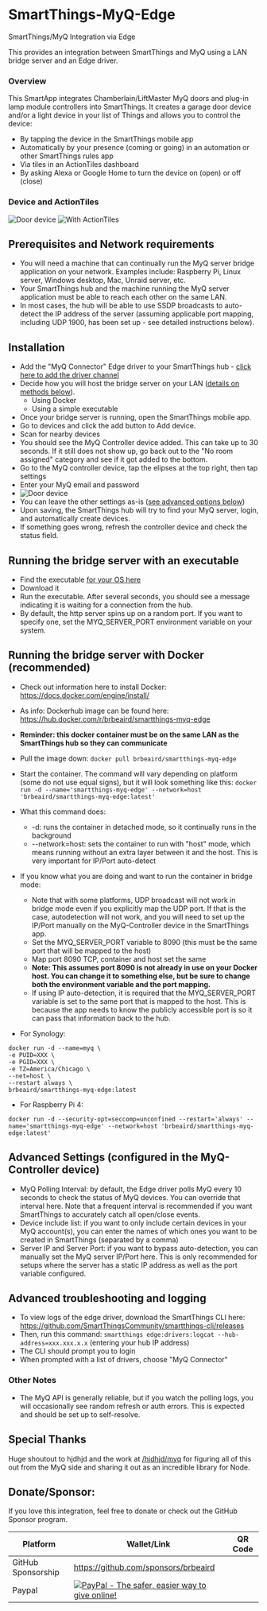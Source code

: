 # SmartThings-MyQ-Edge
SmartThings/MyQ Integration via Edge

This provides an integration between SmartThings and MyQ using a LAN bridge server and an Edge driver.

### Overview
This SmartApp integrates Chamberlain/LiftMaster MyQ doors and plug-in lamp module controllers into SmartThings. It creates a garage door device and/or a light device in your list of Things and allows you to control the device:

* By tapping the device in the SmartThings mobile app
* Automatically by your presence (coming or going) in an automation or other SmartThings rules app
* Via tiles in an ActionTiles dashboard
* By asking Alexa or Google Home to turn the device on (open) or off (close)


### Device and ActionTiles
![Door device](https://i.imgur.com/Yx4uLiZm.png "Door device")
![With ActionTiles](https://i.imgur.com/8BSYtMI.png "With ActionTiles")

## Prerequisites and Network requirements
  - You will need a machine that can continually run the MyQ server bridge application on your network. Examples include: Raspberry Pi, Linux server, Windows desktop, Mac, Unraid server, etc.
  - Your SmartThings hub and the machine running the MyQ server application must be able to reach each other on the same LAN.
  - In most cases, the hub will be able to use SSDP broadcasts to auto-detect the IP address of the server (assuming applicable port mapping, including UDP 1900, has been set up - see detailed instructions below).  
  

## Installation
  - Add the "MyQ Connector" Edge driver to your SmartThings hub - [click here to add the driver channel](https://bestow-regional.api.smartthings.com/invite/BxlrLZK3GxMP)
  - Decide how you will host the bridge server on your LAN ([details on methods below](#running-the-bridge-server-with-docker-recommended)).
    - Using Docker
    - Using a simple executable
  - Once your bridge server is running, open the SmartThings mobile app. 
  - Go to devices and click the add button to Add device.
  - Scan for nearby devices
  - You should see the MyQ Controller device added. This can take up to 30 seconds. If it still does not show up, go back out to the "No room assigned" category and see if it got added to the bottom.
  - Go to the MyQ controller device, tap the elipses at the top right, then tap settings  
  - Enter your MyQ email and password
  - ![Door device](https://i.imgur.com/ANZifdsl.png "Door device")
  - You can leave the other settings as-is ([see advanced options below](#advanced-settings-configured-in-the-myq-controller-device))
  - Upon saving, the SmartThings hub will try to find your MyQ server, login, and automatically create devices.
  - If something goes wrong, refresh the controller device and check the status field.
  
  
## Running the bridge server with an executable
 - Find the executable [for your OS here](https://github.com/brbeaird/SmartThings-MyQ-Edge/releases) 
 - Download it
 - Run the executable. After several seconds, you should see a message indicating it is waiting for a connection from the hub.
 - By default, the http server spins up on a random port. If you want to specify one, set the MYQ_SERVER_PORT environment variable on your system.
 
 
 ## Running the bridge server with Docker (recommended)    
  - Check out information here to install Docker: https://docs.docker.com/engine/install/
  - As info: Dockerhub image can be found here: https://hub.docker.com/r/brbeaird/smartthings-myq-edge
  - **Reminder: this docker container must be on the same LAN as the SmartThings hub so they can communicate**
  - Pull the image down: `docker pull brbeaird/smartthings-myq-edge`  
  - Start the container. The command will vary depending on platform (some do not use equal signs), but it will look something like this: `docker run -d --name='smartthings-myq-edge' --network=host 'brbeaird/smartthings-myq-edge:latest'`
  - What this command does: 
    - -d: runs the container in detached mode, so it continually runs in the background
    - --network=host: sets the container to run with "host" mode, which means running without an extra layer between it and the host. This is very important for IP/Port auto-detect
    
  - If you know what you are doing and want to run the container in bridge mode: 
    - Note that with some platforms, UDP broadcast will not work in bridge mode even if you explicitly map the UDP port. If that is the case, autodetection will not work, and you will need to set up the IP/Port manually on the MyQ-Controller device in the SmartThings app.
    - Set the MYQ_SERVER_PORT variable to 8090 (this must be the same port that will be mapped to the host)
    - Map port 8090 TCP, container and host set the same    
    - **Note: This assumes port 8090 is not already in use on your Docker host. You can change it to something else, but be sure to change both the environment variable and the port mapping.**
    - If using IP auto-detection, it is required that the MYQ_SERVER_PORT variable is set to the same port that is mapped to the host. This is because the app needs to know the publicly accessible port is so it can pass that information back to the hub.  
 - For Synology:
  ```
docker run -d --name=myq \
-e PUID=XXX \
-e PGID=XXX \
-e TZ=America/Chicago \
--net=host \
--restart always \
brbeaird/smartthings-myq-edge:latest
```
 - For Raspberry Pi 4:
```
docker run -d --security-opt=seccomp=unconfined --restart='always' --name='smartthings-myq-edge' --network=host 'brbeaird/smartthings-myq-edge:latest'
```
 
## Advanced Settings (configured in the MyQ-Controller device)
 - MyQ Polling Interval: by default, the Edge driver polls MyQ every 10 seconds to check the status of MyQ devices. You can override that interval here. Note that a frequent interval is recommended if you want SmartThings to accurately catch all open/close events.
 - Device include list: if you want to only include certain devices in your MyQ account(s), you can enter the names of which ones you want to be created in SmartThings (separated by a comma)
 - Server IP and Server Port: if you want to bypass auto-detection, you can manually set the MyQ server IP/Port here. This is only recommended for setups where the server has a static IP address as well as the port variable configured.

## Advanced troubleshooting and logging
- To view logs of the edge driver, download the SmartThings CLI here: https://github.com/SmartThingsCommunity/smartthings-cli/releases
- Then, run this command: `smartthings edge:drivers:logcat --hub-address=xxx.xxx.x.x` (entering your hub IP address)
- The CLI should prompt you to login
- When prompted with a list of drivers, choose "MyQ Connector"
 

### Other Notes
 - The MyQ API is generally reliable, but if you watch the polling logs, you will occasionally see random refresh or auth errors. This is expected and should be set up to self-resolve. 


## Special Thanks
Huge shoutout to hjdhjd and the work at [/hjdhjd/myq](https://github.com/hjdhjd/myq) for figuring all of this out from the MyQ side and sharing it out as an incredible library for Node.


## Donate/Sponsor:

If you love this integration, feel free to donate or check out the GitHub Sponsor program.

| Platform        | Wallet/Link | QR Code  |
|------------- |-------------|------|
| GitHub Sponsorship      | https://github.com/sponsors/brbeaird |  |
| Paypal      | [![PayPal - The safer, easier way to give online!](https://www.paypalobjects.com/en_US/i/btn/btn_donate_LG.gif "Donate")](https://www.paypal.com/cgi-bin/webscr?cmd=_s-xclick&hosted_button_id=6QH4Y5KCESYPY) |
  
